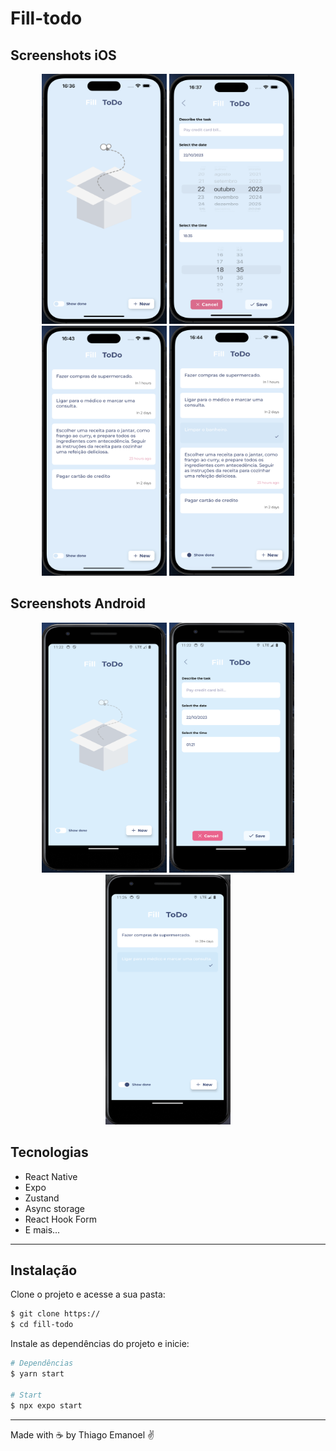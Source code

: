 # Fill-todo

## Screenshots iOS

<p align="center">
    <img width = "200" height= "400" src = "src/assets/toReadme/image_1.png">
    <img width = "200" height= "400" src = "src/assets/toReadme/image_2.png">
    <img width = "200" height= "400" src = "src/assets/toReadme/image_3.png">
    <img width = "200" height= "400" src = "src/assets/toReadme/image_4.png">
</p>

## Screenshots Android

<p align="center">
    <img width = "200" height= "400" src = "src/assets/toReadme/android_1.png">
    <img width = "200" height= "400" src = "src/assets/toReadme/android_2.png">
    <img width = "200" height= "400" src = "src/assets/toReadme/android_3.png">
</p>

## Tecnologias

- React Native
- Expo
- Zustand
- Async storage
- React Hook Form
- E mais...

---

## Instalação

Clone o projeto e acesse a sua pasta:

```sh
$ git clone https://
$ cd fill-todo
```

Instale as dependências do projeto e inicie:

```sh
# Dependências
$ yarn start

# Start
$ npx expo start

```

---

Made with :coffee: by Thiago Emanoel :v:
